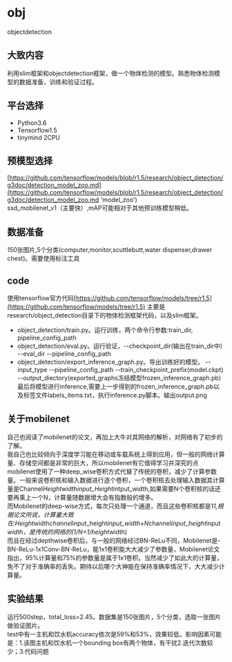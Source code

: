 # obj
objectdetection<br>
## 大致内容<br>
利用slim框架和objectdetection框架，做一个物体检测的模型。熟悉物体检测模型的数据准备，训练和验证过程。<br>
## 平台选择<br>

* Python3.6<br>
* Tensorflow1.5<br>
* tinymind 2CPU<br>
## 预模型选择
[https://github.com/tensorflow/models/blob/r1.5/research/object_detection/g3doc/detection_model_zoo.md](https://github.com/tensorflow/models/blob/r1.5/research/object_detection/g3doc/detection_model_zoo.md 'model_zoo')<br>
ssd_mobilenet_v1（主要快）,mAP可能相对于其他预训练模型稍低。
## 数据准备
150张图片,5个分类(computer,monitor,scuttlebutt,water dispenser,drawer chest)。需要使用标注工具<br>
## code
使用tensorflow官方代码[https://github.com/tensorflow/models/tree/r1.5](https://github.com/tensorflow/models/tree/r1.5)
主要是research/object_detection目录下的物体检测框架代码，以及slim框架。<br>
* object_detection/train.py。运行训练，两个命令行参数:train_dir, pipeline_config_path<br>
* object_detection/eval.py。运行验证，--checkpoint_dir(输出在train_dir中) --eval_dir --pipeline_config_path<br>
* object_detection/export_inference_graph.py。导出训练好的模型。 --input_type --pipeline_config_path --train_checkpoint_prefix(model.ckpt) --output_diectory(exported_graphs冻结模型frozen_inference_graph.pb)<br>
最后将模型进行inference,需要上一步得到的frozen_inference_graph.pb以及标签文件labels_items.txt，执行inference.py脚本。输出output.png<br>
## 关于mobilenet
自己也阅读了mobilenet的论文，再加上大牛对其网络的解析，对网络有了初步的了解。<br>
我自己也比较倾向于深度学习能在移动或车载系统上得到应用，但一般的网络计算量、存储空间都是非常的巨大，所以mobilenet有它值得学习并深究的点<br>
mobilenet使用了一种deep_wise卷积方式代替了传统的卷积，减少了计算参数量。一般来说卷积核和输入数据进行逐个卷积，一个卷积核去处理输入数据其计算量是Channel*Height*width*input_Height*intput_width,如果需要N个卷积核的话还要再乘上一个N，计算量随数据增大会有指数般的增多。<br>
而Mobilenet的deep-wise方式，每次只处理一个通道，而且这些卷积核都是1*1,根据论文所说，计算量大致在:Height*width*channel*input_height*input_width+N*channel*input_height*input*width，是传统的网络的(1/N+1/height*width)<br>
而且在经过depthwise卷积后，与一般的网络经过BN-ReLu不同，Mobilenet是-BN-ReLu-1x1Conv-BN-ReLu，能1x1卷积能大大减少了参数量，Mobilenet论文指出，95%计算量和75%的参数量是属于1x1卷积。当然减少了如此大的计算量，免不了对于准确率的丢失。期待以后哪个大神能在保持准确率情况下，大大减少计算量。<br>
## 实验结果<br>
运行500step，total_loss=2.45。数据集是150张图片，5个分类，选取一张图片做验证图片。<br>
test中有一主机和饮水机accuracy依次是59%和53%，效果较低。影响因素可能是：1.该图主机和饮水机一个bounding box有两个物体，有干扰2.迭代次数较少；3.代码问题<br>



